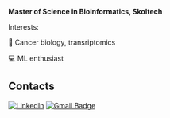 **Master of Science in Bioinformatics, Skoltech**

Interests:

🧬 Cancer biology, transriptomics

💻 ML enthusiast

## Contacts
[![LinkedIn](https://img.shields.io/badge/LinkedIn--brightgreen?style=social&logo=LinkedIn)](https://www.linkedin.com/in/michil-trofimov-7a748a232/)
[![Gmail Badge](https://img.shields.io/badge/-trofimov.michil@gmail.com-c14438?style=flat-square&logo=Gmail&logoColor=white&link=mailto:trofimov.michil@gmail.com)](mailto:trofimov.michil@gmail.com)




